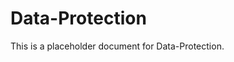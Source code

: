 ﻿<!-- 
---
title: "Data-Protection"
description: "Placeholder description for Data-Protection"
author: "VintageDon"
tags: ["placeholder", "documentation"]
category: "Compliance"
kb_type: "Reference"
version: "0.1"
status: "Draft"
last_updated: "2025-03-16"
---
-->

# Data-Protection

This is a placeholder document for Data-Protection.
